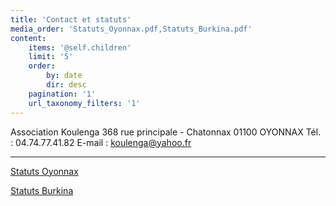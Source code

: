 ```yaml
---
title: 'Contact et statuts'
media_order: 'Statuts_Oyonnax.pdf,Statuts_Burkina.pdf'
content:
    items: '@self.children'
    limit: '5'
    order:
        by: date
        dir: desc
    pagination: '1'
    url_taxonomy_filters: '1'
---
```


Association Koulenga
368 rue principale - Chatonnax
01100 OYONNAX
Tél. : 04.74.77.41.82
E-mail : [koulenga@yahoo.fr](mailto:koulenga@yahoo.fr)

----

[Statuts Oyonnax](Statuts_Oyonnax.pdf)

[Statuts Burkina](Statuts_Burkina.pdf)